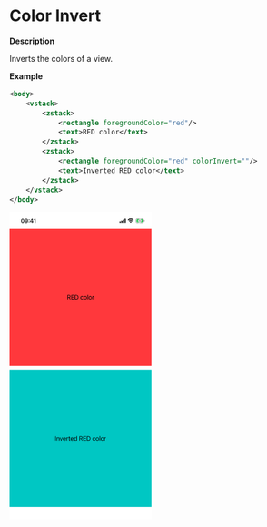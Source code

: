 # Color Invert

**Description**

Inverts the colors of a view.

**Example**

```xml
<body>
    <vstack>
        <zstack>
            <rectangle foregroundColor="red"/>
            <text>RED color</text>
        </zstack>
        <zstack>
            <rectangle foregroundColor="red" colorInvert=""/>
            <text>Inverted RED color</text>
        </zstack>
    </vstack>
</body>
```

<img src="/Screenshots/Modifiers/Effects/colorInvert_1.png" width="250" alt="Screenshot">
